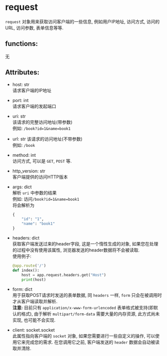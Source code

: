 # request
`request` 对象用来获取访问客户端的一些信息, 例如用户IP地址, 访问方式, 访问的URL, 访问参数, 表单信息等等.

## functions:
无 

## Attributes:
- host: str  
  请求客户端的IP地址

- port: int  
  请求客户端的发起端口

- uri: str  
  该请求的完整访问地址(带参数)  
  例如: `/book?id=1&name=book1`

- url: str
  该请求的访问地址(不带参数)  
  例如: `/book`

- method: int  
  访问方式, 可以是 `GET`, `POST` 等.

- http_version: str  
  客户端提供的访问HTTP版本

- args: dict  
  解析 `uri` 中参数的结果  
  例如: 访问`/book?id=1&name=book1`  
  将会解析为
  ```python
  {
      "id": "1",
      "name": "book1"
  }
  ```

- headers: dict  
  获取客户端发送过来的header字段, 这是一个惰性生成的对象, 如果您在处理的过程中没有使用该属性, 浏览器发送的header数据将不会被读取.  
  使用例子:
  ```python
  @app.route('/')
  def index():
      host = app.request.headers.get("Host")
      print(host)
  ```

- form: dict  
  用于获取POST请求时发送的表单数据, 同 `headers` 一样, `form` 只会在被调用时才从客户端读取并解析.  
  **注意:** 目前只有 `application/x-www-form-urlencoded` 表单格式被支持(即默认的格式), 由于解析 `multipart/form-data` 需要大量的内存资源, 此方式尚未实现, 也可能不会实现.

- client: socket.socket  
  此属性指向客户端的 `socket` 对象, 如果您需要进行一些自定义的操作, 可以使用它来完成您的需求. 在您调用它之前, 客户端发送的 `header` 数据会自动被读取并清除.